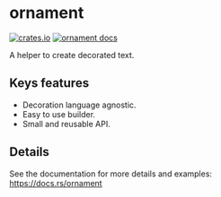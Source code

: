 # ornament

[![crates.io](https://meritbadge.herokuapp.com/ornament)](https://crates.io/crates/ornament) [![ornament docs](https://docs.rs/ornament/badge.svg)](https://docs.rs/ornament)

A helper to create decorated text.

## Keys features

* Decoration language agnostic.
* Easy to use builder.
* Small and reusable API.

## Details

See the documentation for more details and examples: https://docs.rs/ornament